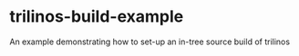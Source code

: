 # trilinos-build-example
An example demonstrating how to set-up an in-tree source build of trilinos

